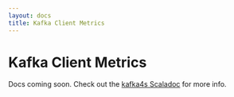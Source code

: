 ```yaml
---
layout: docs
title: Kafka Client Metrics
---
```


# Kafka Client Metrics

Docs coming soon. Check out the [kafka4s Scaladoc](https://www.javadoc.io/doc/com.banno/kafka4s_2.13) for more info.
